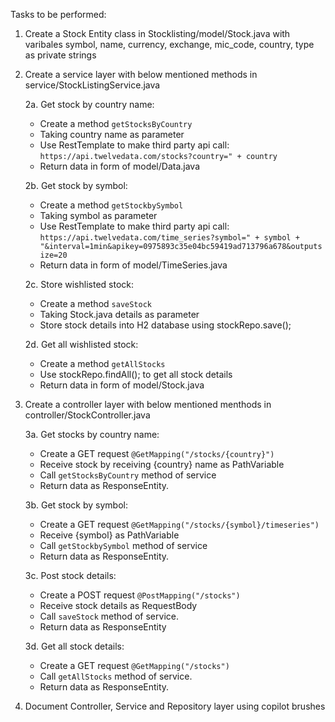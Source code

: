 Tasks to be performed:

1. Create a Stock Entity class in Stocklisting/model/Stock.java with varibales
symbol, name, currency, exchange, mic_code, country, type as private strings

2. Create a service layer with below mentioned methods in service/StockListingService.java

   2a. Get stock by country name: 
    - Create a method `getStocksByCountry` 
    - Taking country name as parameter
    - Use RestTemplate to make third party api call: `https://api.twelvedata.com/stocks?country=" + country`
    - Return data in form of model/Data.java

    2b. Get stock by symbol: 
    - Create a method `getStockbySymbol` 
    - Taking symbol as parameter
    - Use RestTemplate to make third party api call: `https://api.twelvedata.com/time_series?symbol=" + symbol + "&interval=1min&apikey=0975893c35e04bc59419ad713796a678&outputsize=20` 
    - Return data in form of model/TimeSeries.java

    2c. Store wishlisted stock: 
    - Create a method `saveStock` 
    - Taking Stock.java details as parameter 
    - Store stock details into H2 database using stockRepo.save();

    2d. Get all wishlisted stock: 
    - Create a method `getAllStocks`
    - Use stockRepo.findAll(); to get all stock details
    - Return data in form of model/Stock.java

3. Create a controller layer with below mentioned menthods in controller/StockController.java
   
    3a. Get stocks by country name: 
    - Create a GET request `@GetMapping("/stocks/{country}")` 
    - Receive stock by receiving {country} name as PathVariable
    - Call `getStocksByCountry` method of service
    - Return data as ResponseEntity.

    3b. Get stock by symbol: 
    - Create a GET request `@GetMapping("/stocks/{symbol}/timeseries")` 
    - Receive {symbol} as PathVariable
    - Call `getStockbySymbol` method of service
    - Return data as ResponseEntity.

    3c. Post stock details: 
    - Create a POST request `@PostMapping("/stocks")` 
    - Receive stock details as RequestBody
    - Call `saveStock` method of service.
    - Return data as ResponseEntity 

    3d. Get all stock details:
    - Create a GET request `@GetMapping("/stocks")`
    - Call `getAllStocks` method of service.
    - Return data as ResponseEntity.

4. Document Controller, Service and Repository layer using copilot brushes

